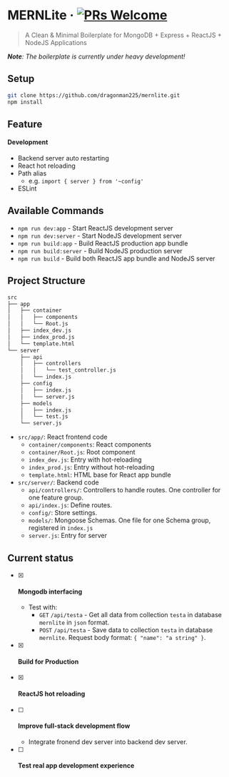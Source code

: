 # MERNLite &middot; [![PRs Welcome](https://img.shields.io/badge/PRs-welcome-brightgreen.svg?style=flat-square)](http://makeapullrequest.com)

> A Clean & Minimal Boilerplate for MongoDB + Express + ReactJS + NodeJS Applications

_**Note**: The boilerplate is currently under heavy development!_

## Setup
```bash
git clone https://github.com/dragonman225/mernlite.git
npm install
```
## Feature
#### Development
* Backend server auto restarting
* React hot reloading
* Path alias
    * e.g. `import { server } from '~config'`
* ESLint

## Available Commands
* `npm run dev:app` - Start ReactJS development server
* `npm run dev:server` - Start NodeJS development server
* `npm run build:app` - Build ReactJS production app bundle
* `npm run build:server` - Build NodeJS production server
* `npm run build` - Build both ReactJS app bundle and NodeJS server

## Project Structure
```bash
src
├── app
│   ├── container
│   │   ├── components
│   │   └── Root.js
│   ├── index_dev.js
│   ├── index_prod.js
│   └── template.html
└── server
    ├── api
    │   ├── controllers
    │   │   └── test_controller.js
    │   └── index.js
    ├── config
    │   ├── index.js
    │   └── server.js
    ├── models
    │   ├── index.js
    │   └── test.js
    └── server.js
```
* `src/app/`: React frontend code
    * `container/components`: React components
    * `container/Root.js`: Root component
    * `index_dev.js`: Entry with hot-reloading
    * `index_prod.js`: Entry without hot-reloading
    * `template.html`: HTML base for React app bundle
* `src/server/`: Backend code
    * `api/controllers/`: Controllers to handle routes. One controller for one feature group.
    * `api/index.js`: Define routes.
    * `config/`: Store settings.
    * `models/`: Mongoose Schemas. One file for one Schema group, registered in `index.js`
    * `server.js`: Entry for server

## Current status
- [x] #### Mongodb interfacing
    * Test with:
        * `GET` `/api/testa` -  Get all data from collection `testa` in database `mernlite` in `json` format.
        * `POST` `/api/testa` -  Save data to collection `testa` in database `mernlite`. Request body format: `{ "name": "a string" }`.
- [x] #### Build for Production
- [x] #### ReactJS hot reloading
- [ ] #### Improve full-stack development flow
    * Integrate fronend dev server into backend dev server.
- [ ] #### Test real app development experience
